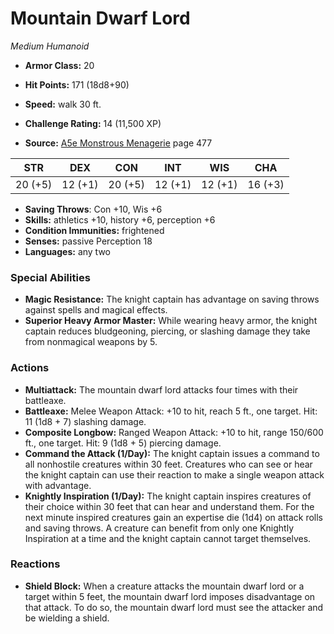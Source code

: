 # Mountain Dwarf Lord

*Medium* *Humanoid*

- **Armor Class:** 20
- **Hit Points:** 171 (18d8+90)
- **Speed:** walk 30 ft.

- **Challenge Rating:** 14 (11,500 XP)
- **Source:** [A5e Monstrous Menagerie](https://enpublishingrpg.com/products/level-up-monstrous-menagerie-a5e) page 477

| STR | DEX | CON | INT | WIS | CHA |
| --- | --- | --- | --- | --- | --- |
| 20 (+5) | 12 (+1) | 20 (+5) | 12 (+1) | 12 (+1) | 16 (+3) |

- **Saving Throws**: Con +10, Wis +6
- **Skills:** athletics +10, history +6, perception +6
- **Condition Immunities:** frightened
- **Senses:** passive Perception 18
- **Languages:** any two

### Special Abilities

- **Magic Resistance:** The knight captain has advantage on saving throws against spells and magical effects.
- **Superior Heavy Armor Master:** While wearing heavy armor, the knight captain reduces bludgeoning, piercing, or slashing damage they take from nonmagical weapons by 5.

### Actions

- **Multiattack:** The mountain dwarf lord attacks four times with their battleaxe.
- **Battleaxe:** Melee Weapon Attack: +10 to hit, reach 5 ft., one target. Hit: 11 (1d8 + 7) slashing damage.
- **Composite Longbow:** Ranged Weapon Attack: +10 to hit, range 150/600 ft., one target. Hit: 9 (1d8 + 5) piercing damage.
- **Command the Attack (1/Day):** The knight captain issues a command to all nonhostile creatures within 30 feet. Creatures who can see or hear the knight captain can use their reaction to make a single weapon attack with advantage.
- **Knightly Inspiration (1/Day):** The knight captain inspires creatures of their choice within 30 feet that can hear and understand them. For the next minute  inspired creatures gain an expertise die (1d4) on attack rolls and saving throws. A creature can benefit from only one Knightly Inspiration at a time  and the knight captain cannot target themselves.

### Reactions

- **Shield Block:** When a creature attacks the mountain dwarf lord or a target within 5 feet, the mountain dwarf lord imposes disadvantage on that attack. To do so, the mountain dwarf lord must see the attacker and be wielding a shield.


